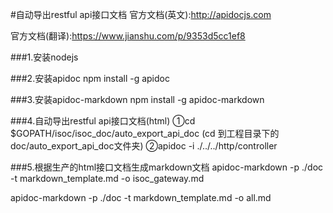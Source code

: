 #自动导出restful api接口文档
官方文档(英文):http://apidocjs.com

官方文档(翻译):https://www.jianshu.com/p/9353d5cc1ef8


###1.安装nodejs

###2.安装apidoc
npm install -g apidoc

###3.安装apidoc-markdown
npm install -g apidoc-markdown

###4.自动导出restful api接口文档(html)
①cd $GOPATH/isoc/isoc_doc/auto_export_api_doc (cd 到工程目录下的doc/auto_export_api_doc文件夹)
②apidoc -i ./../../http/controller 

###5.根据生产的html接口文档生成markdown文档
apidoc-markdown -p ./doc -t markdown_template.md -o isoc_gateway.md

apidoc-markdown -p ./doc -t markdown_template.md -o all.md



